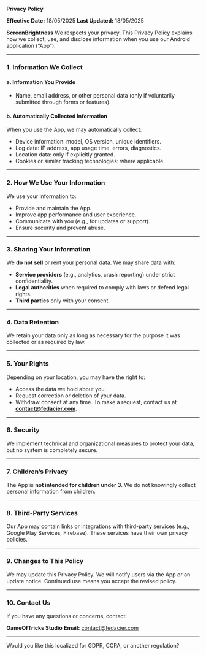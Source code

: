 **Privacy Policy**

**Effective Date:** 18/05/2025
**Last Updated:** 18/05/2025

**ScreenBrightness** We respects your privacy. This Privacy Policy explains how we collect, use, and disclose information when you use our Android application (“App”).

---

### 1. **Information We Collect**

#### a. **Information You Provide**

* Name, email address, or other personal data (only if voluntarily submitted through forms or features).

#### b. **Automatically Collected Information**

When you use the App, we may automatically collect:

* Device information: model, OS version, unique identifiers.
* Log data: IP address, app usage time, errors, diagnostics.
* Location data: only if explicitly granted.
* Cookies or similar tracking technologies: where applicable.

---

### 2. **How We Use Your Information**

We use your information to:

* Provide and maintain the App.
* Improve app performance and user experience.
* Communicate with you (e.g., for updates or support).
* Ensure security and prevent abuse.

---

### 3. **Sharing Your Information**

We **do not sell** or rent your personal data. We may share data with:

* **Service providers** (e.g., analytics, crash reporting) under strict confidentiality.
* **Legal authorities** when required to comply with laws or defend legal rights.
* **Third parties** only with your consent.

---

### 4. **Data Retention**

We retain your data only as long as necessary for the purpose it was collected or as required by law.

---

### 5. **Your Rights**

Depending on your location, you may have the right to:

* Access the data we hold about you.
* Request correction or deletion of your data.
* Withdraw consent at any time.
  To make a request, contact us at **contact@fedacier.com**.

---

### 6. **Security**

We implement technical and organizational measures to protect your data, but no system is completely secure.

---

### 7. **Children’s Privacy**

The App is **not intended for children under 3**. We do not knowingly collect personal information from children.

---

### 8. **Third-Party Services**

Our App may contain links or integrations with third-party services (e.g., Google Play Services, Firebase). These services have their own privacy policies.

---

### 9. **Changes to This Policy**

We may update this Privacy Policy. We will notify users via the App or an update notice. Continued use means you accept the revised policy.

---

### 10. **Contact Us**

If you have any questions or concerns, contact:

**GameOfTricks Studio**
**Email:** contact@fedacier.com

---

Would you like this localized for GDPR, CCPA, or another regulation?
